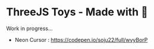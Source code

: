 # ThreeJS Toys - Made with 💙

Work in progress...

- Neon Cursor : https://codepen.io/soju22/full/wvyBorP
